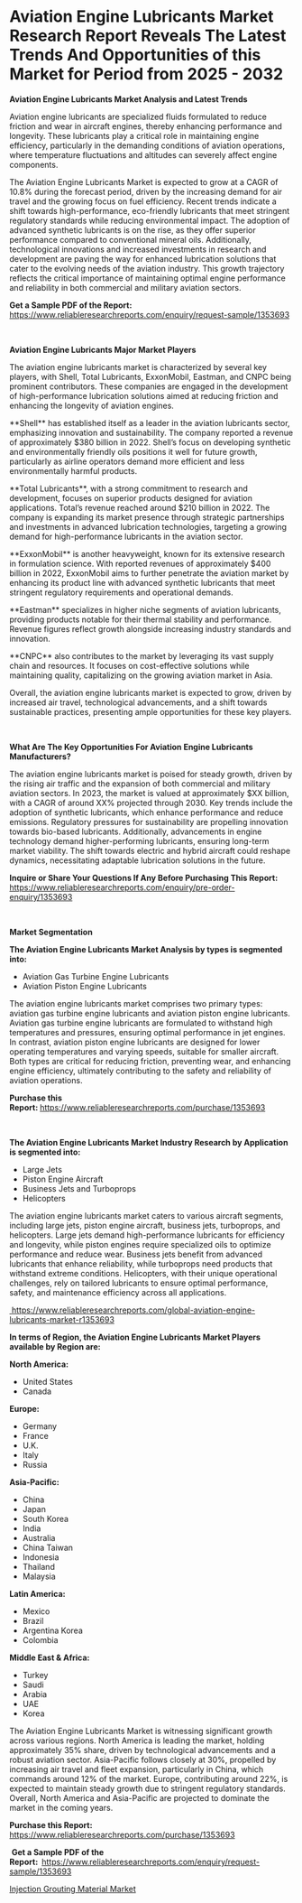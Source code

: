 <p><h1>Aviation Engine Lubricants Market Research Report Reveals The Latest Trends And Opportunities of this Market for Period from 2025 - 2032</h1></p><p><strong>Aviation Engine Lubricants Market Analysis and Latest Trends</strong></p>
<p><p>Aviation engine lubricants are specialized fluids formulated to reduce friction and wear in aircraft engines, thereby enhancing performance and longevity. These lubricants play a critical role in maintaining engine efficiency, particularly in the demanding conditions of aviation operations, where temperature fluctuations and altitudes can severely affect engine components. </p><p>The Aviation Engine Lubricants Market is expected to grow at a CAGR of 10.8% during the forecast period, driven by the increasing demand for air travel and the growing focus on fuel efficiency. Recent trends indicate a shift towards high-performance, eco-friendly lubricants that meet stringent regulatory standards while reducing environmental impact. The adoption of advanced synthetic lubricants is on the rise, as they offer superior performance compared to conventional mineral oils. Additionally, technological innovations and increased investments in research and development are paving the way for enhanced lubrication solutions that cater to the evolving needs of the aviation industry. This growth trajectory reflects the critical importance of maintaining optimal engine performance and reliability in both commercial and military aviation sectors.</p></p>
<p><strong>Get a Sample PDF of the Report:&nbsp;</strong> <a href="https://www.reliableresearchreports.com/enquiry/request-sample/1353693?utm_campaign=2030&utm_medium=2&utm_source=Github&utm_content=ia&utm_term=04022025&utm_id=aviation-engine-lubricants">https://www.reliableresearchreports.com/enquiry/request-sample/1353693</a></p>
<p>&nbsp;</p>
<p><strong>Aviation Engine Lubricants Major Market Players</strong></p>
<p><p>The aviation engine lubricants market is characterized by several key players, with Shell, Total Lubricants, ExxonMobil, Eastman, and CNPC being prominent contributors. These companies are engaged in the development of high-performance lubrication solutions aimed at reducing friction and enhancing the longevity of aviation engines.</p><p>**Shell** has established itself as a leader in the aviation lubricants sector, emphasizing innovation and sustainability. The company reported a revenue of approximately $380 billion in 2022. Shell’s focus on developing synthetic and environmentally friendly oils positions it well for future growth, particularly as airline operators demand more efficient and less environmentally harmful products.</p><p>**Total Lubricants**, with a strong commitment to research and development, focuses on superior products designed for aviation applications. Total’s revenue reached around $210 billion in 2022. The company is expanding its market presence through strategic partnerships and investments in advanced lubrication technologies, targeting a growing demand for high-performance lubricants in the aviation sector.</p><p>**ExxonMobil** is another heavyweight, known for its extensive research in formulation science. With reported revenues of approximately $400 billion in 2022, ExxonMobil aims to further penetrate the aviation market by enhancing its product line with advanced synthetic lubricants that meet stringent regulatory requirements and operational demands.</p><p>**Eastman** specializes in higher niche segments of aviation lubricants, providing products notable for their thermal stability and performance. Revenue figures reflect growth alongside increasing industry standards and innovation.</p><p>**CNPC** also contributes to the market by leveraging its vast supply chain and resources. It focuses on cost-effective solutions while maintaining quality, capitalizing on the growing aviation market in Asia.</p><p>Overall, the aviation engine lubricants market is expected to grow, driven by increased air travel, technological advancements, and a shift towards sustainable practices, presenting ample opportunities for these key players.</p></p>
<p>&nbsp;</p>
<p><strong>What Are The Key Opportunities For Aviation Engine Lubricants Manufacturers?</strong></p>
<p><p>The aviation engine lubricants market is poised for steady growth, driven by the rising air traffic and the expansion of both commercial and military aviation sectors. In 2023, the market is valued at approximately $XX billion, with a CAGR of around XX% projected through 2030. Key trends include the adoption of synthetic lubricants, which enhance performance and reduce emissions. Regulatory pressures for sustainability are propelling innovation towards bio-based lubricants. Additionally, advancements in engine technology demand higher-performing lubricants, ensuring long-term market viability. The shift towards electric and hybrid aircraft could reshape dynamics, necessitating adaptable lubrication solutions in the future.</p></p>
<p><strong>Inquire or Share Your Questions If Any Before Purchasing This Report:</strong> <a href="https://www.reliableresearchreports.com/enquiry/pre-order-enquiry/1353693?utm_campaign=2030&utm_medium=2&utm_source=Github&utm_content=ia&utm_term=04022025&utm_id=aviation-engine-lubricants">https://www.reliableresearchreports.com/enquiry/pre-order-enquiry/1353693</a></p>
<p>&nbsp;</p>
<p><strong>Market Segmentation</strong></p>
<p><strong>The Aviation Engine Lubricants Market Analysis by types is segmented into:</strong></p>
<p><ul><li>Aviation Gas Turbine Engine Lubricants</li><li>Aviation Piston Engine Lubricants</li></ul></p>
<p><p>The aviation engine lubricants market comprises two primary types: aviation gas turbine engine lubricants and aviation piston engine lubricants. Aviation gas turbine engine lubricants are formulated to withstand high temperatures and pressures, ensuring optimal performance in jet engines. In contrast, aviation piston engine lubricants are designed for lower operating temperatures and varying speeds, suitable for smaller aircraft. Both types are critical for reducing friction, preventing wear, and enhancing engine efficiency, ultimately contributing to the safety and reliability of aviation operations.</p></p>
<p><strong>Purchase this Report:&nbsp;</strong><a href="https://www.reliableresearchreports.com/purchase/1353693?utm_campaign=2030&utm_medium=2&utm_source=Github&utm_content=ia&utm_term=04022025&utm_id=aviation-engine-lubricants">https://www.reliableresearchreports.com/purchase/1353693</a></p>
<p>&nbsp;</p>
<p><strong>The Aviation Engine Lubricants Market Industry Research by Application is segmented into:</strong></p>
<p><ul><li>Large Jets</li><li>Piston Engine Aircraft</li><li>Business Jets and Turboprops</li><li>Helicopters</li></ul></p>
<p><p>The aviation engine lubricants market caters to various aircraft segments, including large jets, piston engine aircraft, business jets, turboprops, and helicopters. Large jets demand high-performance lubricants for efficiency and longevity, while piston engines require specialized oils to optimize performance and reduce wear. Business jets benefit from advanced lubricants that enhance reliability, while turboprops need products that withstand extreme conditions. Helicopters, with their unique operational challenges, rely on tailored lubricants to ensure optimal performance, safety, and maintenance efficiency across all applications.</p></p>
<p><a href="https://www.reliableresearchreports.com/global-aviation-engine-lubricants-market-r1353693?utm_campaign=2030&utm_medium=2&utm_source=Github&utm_content=ia&utm_term=04022025&utm_id=aviation-engine-lubricants">&nbsp;https://www.reliableresearchreports.com/global-aviation-engine-lubricants-market-r1353693</a></p>
<p><strong>In terms of Region, the Aviation Engine Lubricants Market Players available by Region are:</strong></p>
<p>
    <p> <strong> North America: </strong>
        <ul>
            <li>United States</li>
            <li>Canada</li>
        </ul>
        </p> 
    <p> <strong> Europe: </strong>
        <ul>
            <li>Germany</li>
            <li>France</li>
            <li>U.K.</li>
            <li>Italy</li>
            <li>Russia</li>
        </ul>
        </p> 
    <p> <strong> Asia-Pacific: </strong>
        <ul>
            <li>China</li>
            <li>Japan</li>
            <li>South Korea</li>
            <li>India</li>
            <li>Australia</li>
            <li>China Taiwan</li>
            <li>Indonesia</li>
            <li>Thailand</li>
            <li>Malaysia</li>
        </ul>
        </p> 
    <p> <strong> Latin America: </strong>
        <ul>
            <li>Mexico</li>
            <li>Brazil</li>
            <li>Argentina Korea</li>
            <li>Colombia</li>
        </ul>
        </p> 
    <p> <strong> Middle East & Africa: </strong>
        <ul>
            <li>Turkey</li>
            <li>Saudi</li>
            <li>Arabia</li>
            <li>UAE</li>
            <li>Korea</li>
        </ul>
    </p>
    </p>
<p><p>The Aviation Engine Lubricants Market is witnessing significant growth across various regions. North America is leading the market, holding approximately 35% share, driven by technological advancements and a robust aviation sector. Asia-Pacific follows closely at 30%, propelled by increasing air travel and fleet expansion, particularly in China, which commands around 12% of the market. Europe, contributing around 22%, is expected to maintain steady growth due to stringent regulatory standards. Overall, North America and Asia-Pacific are projected to dominate the market in the coming years.</p></p>
<p><strong>Purchase this Report: </strong><a href="https://www.reliableresearchreports.com/purchase/1353693?utm_campaign=2030&utm_medium=2&utm_source=Github&utm_content=ia&utm_term=04022025&utm_id=aviation-engine-lubricants">https://www.reliableresearchreports.com/purchase/1353693</a></p>
<p>&nbsp;<strong>Get a Sample PDF of the Report:&nbsp;&nbsp;</strong><a href="https://www.reliableresearchreports.com/enquiry/request-sample/1353693?utm_campaign=2030&utm_medium=2&utm_source=Github&utm_content=ia&utm_term=04022025&utm_id=aviation-engine-lubricants">https://www.reliableresearchreports.com/enquiry/request-sample/1353693</a></p>
<p><strong></strong></p>
<p><p><a href="https://github.com/angelajermaine/Market-Research-Report-List-5/blob/main/injection-grouting-material-market.md?utm_campaign=2030&utm_medium=2&utm_source=Github&utm_content=ia&utm_term=04022025&utm_id=aviation-engine-lubricants">Injection Grouting Material Market</a></p></p>